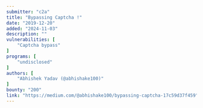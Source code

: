 ```yaml
---
submitter: "c2a"
title: "Bypassing Captcha !"
date: "2019-12-20"
added: "2024-11-03"
description: ""
vulnerabilities: [
    "Captcha bypass"
]
programs: [
    "undisclosed"
]
authors: [
    "Abhishek Yadav (@abhishake100)"
]
bounty: "200"
link: "https://medium.com/@abhishake100/bypassing-captcha-17c59d37f459"
---
```




